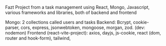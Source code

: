 Fazt Project from a task management using React, Mongo, Javascript, various frameworks and libraries, both of backend and frontend 

Mongo: 2 collections called users and tasks
Backend: Bcrypt, cookie-parser, cors, express, jsonwebtoken, mongoose, morgan, zod. (dev: nodemon)
Frontend (react-vite-project): axios, dayjs, js-cookie, react (dom, router and hook-form), tailwind, 
